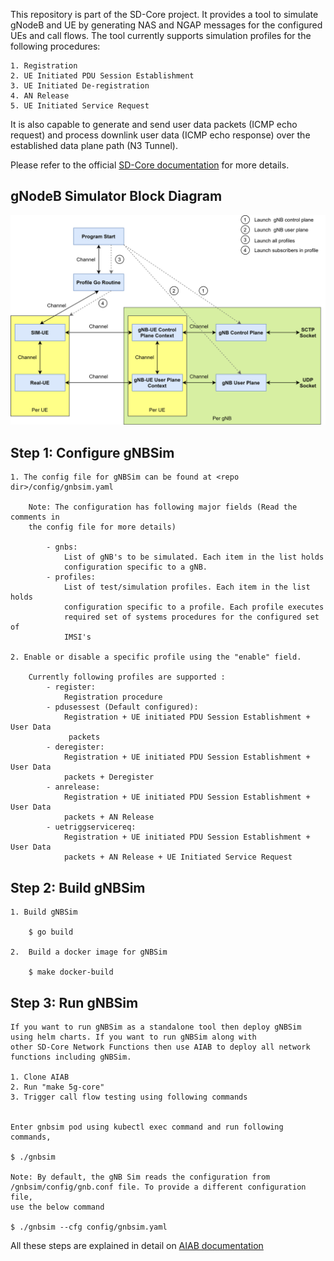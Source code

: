<!--
SPDX-FileCopyrightText: 2021 Open Networking Foundation <info@opennetworking.org>

SPDX-License-Identifier: Apache-2.0

-->

This repository is part of the SD-Core project. It provides a tool to simulate
gNodeB and UE by generating NAS and NGAP messages for the configured UEs and 
call flows. The tool currently supports simulation profiles for the following
procedures:

    1. Registration
    2. UE Initiated PDU Session Establishment
    3. UE Initiated De-registration 
    4. AN Release
    5. UE Initiated Service Request 

It is also capable to generate and send user data packets (ICMP echo request) 
and process downlink user data (ICMP echo response) over the established data 
plane path (N3 Tunnel). 

Please refer to the official [SD-Core documentation](https://docs.sd-core.opennetworking.org/master/developer/gnbsim.html#gnb-simulator) for more details. 


## gNodeB Simulator Block Diagram

![gNBSim](/docs/images/gnbsim_flow_diagram.png)


## Step 1: Configure gNBSim
    
    1. The config file for gNBSim can be found at <repo dir>/config/gnbsim.yaml
        
        Note: The configuration has following major fields (Read the comments in
        the config file for more details)
            
            - gnbs: 
                List of gNB's to be simulated. Each item in the list holds 
                configuration specific to a gNB.
            - profiles:
                List of test/simulation profiles. Each item in the list holds 
                configuration specific to a profile. Each profile executes   
                required set of systems procedures for the configured set of 
                IMSI's 
        
    2. Enable or disable a specific profile using the "enable" field. 
        
        Currently following profiles are supported :
            - register: 
                Registration procedure
            - pdusessest (Default configured): 
                Registration + UE initiated PDU Session Establishment + User Data
                 packets
            - deregister:
                Registration + UE initiated PDU Session Establishment + User Data
                packets + Deregister
            - anrelease:
                Registration + UE initiated PDU Session Establishment + User Data
                packets + AN Release
            - uetriggservicereq:
                Registration + UE initiated PDU Session Establishment + User Data
                packets + AN Release + UE Initiated Service Request

      
## Step 2: Build gNBSim
    1. Build gNBSim

        $ go build
    
    2.  Build a docker image for gNBSim
        
        $ make docker-build
      
      
## Step 3: Run gNBSim
    
    If you want to run gNBSim as a standalone tool then deploy gNBSim using helm charts. If you want to run gNBSim along with 
    other SD-Core Network Functions then use AIAB to deploy all network functions including gNBSim. 
    
    1. Clone AIAB
    2. Run "make 5g-core"
    3. Trigger call flow testing using following commands
    
    
    Enter gnbsim pod using kubectl exec command and run following commands, 
    
    $ ./gnbsim
    
    Note: By default, the gNB Sim reads the configuration from 
    /gnbsim/config/gnb.conf file. To provide a different configuration file,
    use the below command

    $ ./gnbsim --cfg config/gnbsim.yaml

All these steps are explained in detail on [AIAB documentation](https://docs.sd-core.opennetworking.org/master/developer/aiab.html)

